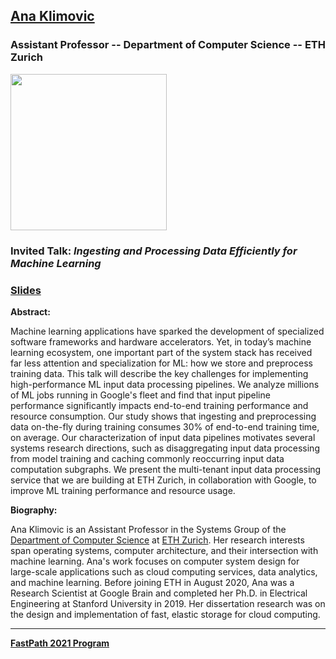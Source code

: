 ## [Ana Klimovic](https://anakli.inf.ethz.ch)
### Assistant Professor -- Department of Computer Science -- ETH Zurich

<img src="https://anakli.inf.ethz.ch/static/media/anaklimovic_photo_800_890.bfc4b113.jpg" width="250">

### Invited Talk:  *Ingesting and Processing Data Efficiently for Machine Learning*

### [Slides](https://tinyurl.com/fastpath2021/Slides/FastPath2021_A_Klimovic.pdf) 

**Abstract:**

Machine learning applications have sparked the development of specialized software frameworks and hardware accelerators. Yet, in today’s machine learning ecosystem, one important part of the system stack has received far less attention and specialization for ML: how we store and preprocess training data. This talk will describe the key challenges for implementing high-performance ML input data processing pipelines. We analyze millions of ML jobs running in Google's fleet and find that input pipeline performance significantly impacts end-to-end training performance and resource consumption. Our study shows that ingesting and preprocessing data on-the-fly during training consumes 30% of end-to-end training time, on average. Our characterization of input data pipelines motivates several systems research directions, such as disaggregating input data processing from model training and caching commonly reoccurring input data computation subgraphs. We present the multi-tenant input data processing service that we are building at ETH Zurich, in collaboration with Google, to improve ML training performance and resource usage.

**Biography:**

Ana Klimovic is an Assistant Professor in the Systems Group of the [Department of Computer Science](https://inf.ethz.ch) at [ETH Zurich](https://ethz.ch/en.html).  Her research interests span operating systems, computer architecture, and their intersection with machine learning. Ana's work focuses on computer system design for large-scale applications such as cloud computing services, data analytics, and machine learning. Before joining ETH in August 2020, Ana was a Research Scientist at Google Brain and completed her Ph.D. in Electrical Engineering at Stanford University in 2019. Her dissertation research was on the design and implementation of fast, elastic storage for cloud computing.

----
**[FastPath 2021 Program](https://tinyurl.com/fastpath2021/Program)**
